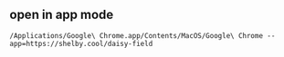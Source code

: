 ## open in app mode
` /Applications/Google\ Chrome.app/Contents/MacOS/Google\ Chrome --app=https://shelby.cool/daisy-field `